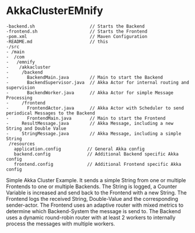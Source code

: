 # AkkaClusterEMnify
````
-backend.sh                     // Starts the Backend
-frontend.sh                    // Starts the Frontend
-pom.xml                        // Maven Configuration
-README.md                      // this
-/src                           
- /main                         
-  /com                         
-   /emnify                     
-    /akkacluster               
-     /backend                  
-       BackendMain.java        // Main to start the Backend
-       BackendSupervisor.java  // Akka Actor for internal routing and supervision
-       BackendWorker.java      // Akka Actor for simple Message Processing
-     /frontend                 
-       FrontendActor.java      // Akka Actor with Scheduler to send periodical Messages to the Backend
-       FrontendMain.java       // Main to start the Frontend
-     ResultMessage.java        // Akka Message, including a new String and Double Value
-     StringMessage.java        // Akka Message, including a simple String
 /resources                    
   application.config          // General Akka config
   backend.config              // Additional Backend specific Akka config
   frontend.config             // Additional Frontend specific Akka config
````
Simple Akka Cluster Example.
It sends a simple String from one or multiple Frontends to one or multiple Backends.
The String is logged, a Counter Variable is increased and send back to the Frontend with a new String.
The Frontend logs the received String, Double-Value and the corresponding sender-actor.
The Frontend uses an adaptive router with mixed metrics to determine which Backend-System the message is send to.
The Backend uses a dynamic round-robin router with at least 2 workers to internally process the messages with multiple workers.